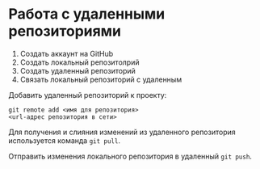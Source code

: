 # Работа с удаленными репозиториями

1. Создать аккаунт на GitHub
2. Создать локальный репозитолрий
3. Создать удаленный репозиторий
4. Связать локальный репозиторий с удаленным 

Добавить удаленный репозиторий к проекту:
```
git remote add <имя для репозитория>
<url-адрес репозитория в сети>
```
Для получения и слияния изменений из удаленного репозитория используется команда `git pull`.

Отправить изменения локального репозитория в удаленный `git push`.
